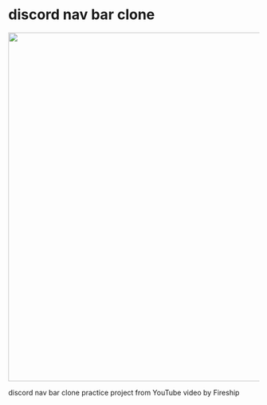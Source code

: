 # discord nav bar clone
<img src="./public/thumbnail.mov" width="700" />

discord nav bar clone practice project from YouTube video by Fireship
